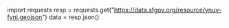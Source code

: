 import requests
resp = requests.get("https://data.sfgov.org/resource/ynuv-fyni.geojson")
data = resp.json()